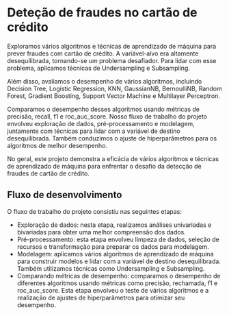 # Deteção de fraudes no cartão de crédito

Exploramos vários algoritmos e técnicas de aprendizado de máquina para prever fraudes com cartão de crédito. A variável-alvo era altamente desequilibrada, tornando-se um problema desafiador. Para lidar com esse problema, aplicamos técnicas de Undersampling e Subsampling.<br>

Além disso, avaliamos o desempenho de vários algoritmos, incluindo Decision Tree, Logistic Regression, KNN, GaussianNB, BernoulliNB, Random Forest, Gradient Boosting, Support Vector Machine e Multilayer Perceptron.<br>

Comparamos o desempenho desses algoritmos usando métricas de precisão, recall, f1 e roc_auc_score. Nosso fluxo de trabalho do projeto envolveu exploração de dados, pré-processamento e modelagem, juntamente com técnicas para lidar com a variável de destino desequilibrada. Também conduzimos o ajuste de hiperparâmetros para os algoritmos de melhor desempenho.<br>

No geral, este projeto demonstra a eficácia de vários algoritmos e técnicas de aprendizado de máquina para enfrentar o desafio da detecção de fraudes de cartão de crédito.

## Fluxo de desenvolvimento
O fluxo de trabalho do projeto consistiu nas seguintes etapas:

- Exploração de dados: nesta etapa, realizamos análises univariadas e bivariadas para obter uma melhor compreensão dos dados.
- Pré-processamento: esta etapa envolveu limpeza de dados, seleção de recursos e transformação para preparar os dados para modelagem.
- Modelagem: aplicamos vários algoritmos de aprendizado de máquina para construir modelos e lidar com a variável de destino desequilibrada.<br> Também utilizamos técnicas como Undersampling e Subsampling.
- Comparando métricas de desempenho: comparamos o desempenho de diferentes algoritmos usando métricas como precisão, rechamada, f1 e roc_auc_score. Esta etapa envolveu o teste de vários algoritmos e a realização de ajustes de hiperparâmetros para otimizar seu desempenho.
